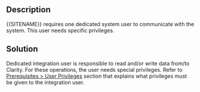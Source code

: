 ## Description

{{SITENAME}} requires one dedicated system user to communicate with the system. This user needs specific privileges.

## Solution

Dedicated integration user is responsible to read and/or write data from/to Clarity. For these operations, the user needs special privileges. Refer to [Prerequisites > User Privileges](../../../../connetors/clarity.md#user-privileges) section that explains what privileges must be given to the integration user.
